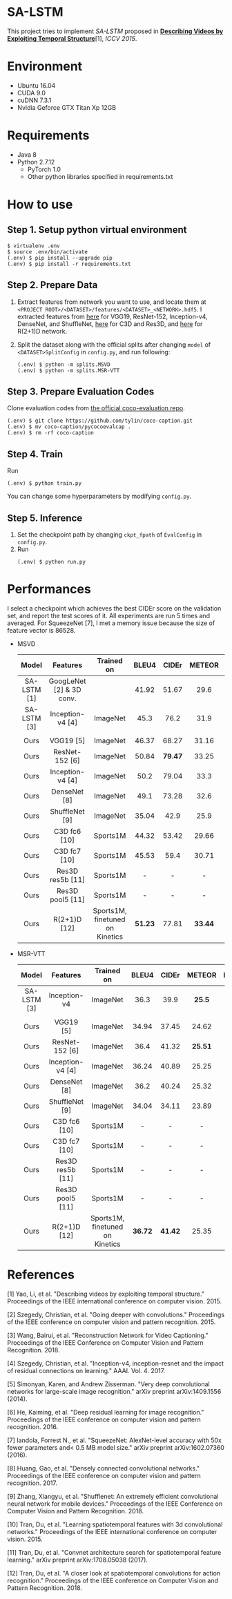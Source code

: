# SA-LSTM

This project tries to implement *SA-LSTM* proposed in **[Describing Videos by Exploiting Temporal Structure](https://www.cv-foundation.org/openaccess/content_iccv_2015/papers/Yao_Describing_Videos_by_ICCV_2015_paper.pdf)**[1], *ICCV 2015*.



# Environment

* Ubuntu 16.04
* CUDA 9.0
* cuDNN 7.3.1
* Nvidia Geforce GTX Titan Xp 12GB


# Requirements

* Java 8
* Python 2.7.12
  * PyTorch 1.0
  * Other python libraries specified in requirements.txt



# How to use

## Step 1. Setup python virtual environment

```
$ virtualenv .env
$ source .env/bin/activate
(.env) $ pip install --upgrade pip
(.env) $ pip install -r requirements.txt
```


## Step 2. Prepare Data

1. Extract features from network you want to use, and locate them at `<PROJECT ROOT>/<DATASET>/features/<DATASET>_<NETWORK>.hdf5`. I extracted features from [here](https://github.com/hobincar/video-feature-extractor) for VGG19, ResNet-152, Inception-v4, DenseNet, and ShuffleNet, [here](https://github.com/facebook/C3D) for C3D and Res3D, and [here](https://github.com/facebookresearch/VMZ) for R(2+1)D network.

2. Split the dataset along with the official splits after changing `model` of `<DATASET>SplitConfig` in `config.py`, and run following:

   ```
   (.env) $ python -m splits.MSVD
   (.env) $ python -m splits.MSR-VTT
   ```


## Step 3. Prepare Evaluation Codes

Clone evaluation codes from [the official coco-evaluation repo](https://github.com/tylin/coco-caption).

   ```
   (.env) $ git clone https://github.com/tylin/coco-caption.git
   (.env) $ mv coco-caption/pycocoevalcap .
   (.env) $ rm -rf coco-caption
   ```


## Step 4. Train

Run
   ```
   (.env) $ python train.py
   ```

You can change some hyperparameters by modifying `config.py`.


## Step 5. Inference

1. Set the checkpoint path by changing `ckpt_fpath` of `EvalConfig` in `config.py`.
2. Run
   ```
   (.env) $ python run.py
   ```


# Performances

I select a checkpoint which achieves the best CIDEr score on the validation set, and report the test scores of it. All experiments are run 5 times and averaged. For SqueezeNet [7], I met a memory issue because the size of feature vector is 86528.

* MSVD

  | Model | Features | Trained on | BLEU4 | CIDEr | METEOR | ROUGE_L |
  | :---: | :---: | :---: | :---: | :---: | :---: | :---: |
  | SA-LSTM [1] | GoogLeNet [2] & 3D conv. | | 41.92 | 51.67 | 29.6 | - |
  | SA-LSTM [3] | Inception-v4 [4] | ImageNet | 45.3 | 76.2 | 31.9 | 64.2 |
  |  |  |  |  |  |
  | Ours | VGG19 [5] | ImageNet | 46.37	| 68.27 |	31.16 |	67.37 |
  | Ours | ResNet-152 [6] | ImageNet | 50.84	| **79.47** |	33.25 |	69.81 |
  | Ours | Inception-v4 [4] | ImageNet | 50.2	| 79.04 |	33.3 |	69.65 |
  | Ours | DenseNet [8] | ImageNet | 49.1	| 73.28 | 32.6 |	69.23 |
  | Ours | ShuffleNet [9] | ImageNet | 35.04 |	42.9 |	25.9 |	62.62 |
  | Ours | C3D fc6 [10] | Sports1M | 44.32	| 53.42 |	29.66 |	67.05 |
  | Ours | C3D fc7 [10] | Sports1M | 45.53 |	59.4 |	30.71 |	67.79 |
  | Ours | Res3D res5b [11] | Sports1M | - | - | - | - |
  | Ours | Res3D pool5 [11] | Sports1M | - | - | - | - |
  | Ours | R(2+1)D [12] | Sports1M, finetuned on Kinetics | **51.23**	| 77.81 |	**33.44** |	**70.06** |


* MSR-VTT

  | Model | Features | Trained on | BLEU4 | CIDEr | METEOR | ROUGE_L |
  | :---: | :---: | :---: | :---: | :---: | :---: | :---: |
  | SA-LSTM [3] | Inception-v4 | ImageNet | 36.3 | 39.9 | **25.5** | **58.3** |
  |  |  |  |  |  |
  | Ours | VGG19 [5] | ImageNet | 34.94	| 37.45 |	24.62 |	56.33 |
  | Ours | ResNet-152 [6] | ImageNet | 36.4 |	41.32 |	**25.51** |	57.57 |
  | Ours | Inception-v4 [4] | ImageNet | 36.24	| 40.89 |	25.25 |	57.31 |
  | Ours | DenseNet [8] | ImageNet | 36.2 |	40.24 |	25.32 |	57.34 |
  | Ours | ShuffleNet [9] | ImageNet | 34.04	| 34.11 |	23.89 |	55.78 |
  | Ours | C3D fc6 [10] | Sports1M | - | - | - | - |
  | Ours | C3D fc7 [10] | Sports1M | - | - | - | - |
  | Ours | Res3D res5b [11] | Sports1M | - | - | - | - |
  | Ours | Res3D pool5 [11] | Sports1M | - | - | - | - |
  | Ours | R(2+1)D [12] | Sports1M, finetuned on Kinetics | **36.72** |	**41.42** |	25.35 |	57.72 |


# References

[1] Yao, Li, et al. "Describing videos by exploiting temporal structure." Proceedings of the IEEE international conference on computer vision. 2015.

[2] Szegedy, Christian, et al. "Going deeper with convolutions." Proceedings of the IEEE conference on computer vision and pattern recognition. 2015.

[3] Wang, Bairui, et al. "Reconstruction Network for Video Captioning." Proceedings of the IEEE Conference on Computer Vision and Pattern Recognition. 2018.

[4] Szegedy, Christian, et al. "Inception-v4, inception-resnet and the impact of residual connections on learning." AAAI. Vol. 4. 2017.

[5] Simonyan, Karen, and Andrew Zisserman. "Very deep convolutional networks for large-scale image recognition." arXiv preprint arXiv:1409.1556 (2014).

[6] He, Kaiming, et al. "Deep residual learning for image recognition." Proceedings of the IEEE conference on computer vision and pattern recognition. 2016.

[7] Iandola, Forrest N., et al. "SqueezeNet: AlexNet-level accuracy with 50x fewer parameters and< 0.5 MB model size." arXiv preprint arXiv:1602.07360 (2016).

[8] Huang, Gao, et al. "Densely connected convolutional networks." Proceedings of the IEEE conference on computer vision and pattern recognition. 2017.

[9] Zhang, Xiangyu, et al. "Shufflenet: An extremely efficient convolutional neural network for mobile devices." Proceedings of the IEEE Conference on Computer Vision and Pattern Recognition. 2018.

[10] Tran, Du, et al. "Learning spatiotemporal features with 3d convolutional networks." Proceedings of the IEEE international conference on computer vision. 2015.

[11] Tran, Du, et al. "Convnet architecture search for spatiotemporal feature learning." arXiv preprint arXiv:1708.05038 (2017).

[12] Tran, Du, et al. "A closer look at spatiotemporal convolutions for action recognition." Proceedings of the IEEE conference on Computer Vision and Pattern Recognition. 2018.
